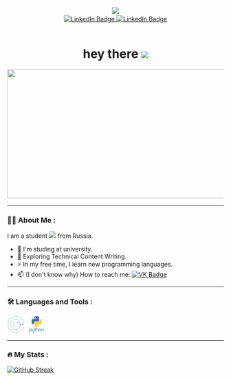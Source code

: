 <div if="header" align="center">
  <img src="https://media.giphy.com/media/MPExLVFFXMuD8WpEwn/giphy.gif" width="300"/>
  <div id="badges">
    <a href="https://www.linkedin.com/in/aleksandr-vititnev-319b23232/">
      <img src="https://img.shields.io/badge/LinkedIn-blue?logo=linkedin&logoColor=white&style=for-the-badge" alt="LinkedIn Badge"/>
    </a>
    <a href="https://vk.com/avititnev">
      <img src="https://img.shields.io/badge/VK-blue?logo=VK&logoColor=white&style=for-the-badge" alt="LinkedIn Badge"/>
    </a>
  </div>
  <img src="https://komarev.com/ghpvc/?username=AleksandrVititnev&style=flat-square&color=blue" alt="" />
  <h1>
    hey there
    <img src="https://media.giphy.com/media/hvRJCLFzcasrR4ia7z/giphy.gif" width="30px"/>
  </h1>
</div>
<div align="center">
  <img src="https://media.giphy.com/media/xVRRDVP6lqtNQJrzN7/giphy.gif" width="600" height="300"/>
</div>

---

### :man_technologist: About Me :
I am a student <img src="https://media.giphy.com/media/2Hu1MPHsU85Vu/giphy.gif" width="30"> from Russia.
- :telescope: I'm studing at university.
- :seedling: Exploring Technical Content Writing.
- :zap: In my free time, I learn new programming languages.
- :mailbox: (I don't know why) How to reach me: [![VK Badge](https://img.shields.io/badge/VK-blue?logo=VK&logoColor=white&style=for-the-badge)](https://vk.com/avititnev)

---

### :hammer_and_wrench: Languages and Tools :
<div>
  <img src="https://github.com/devicons/devicon/blob/master/icons/cplusplus/cplusplus-line.svg" title="C++" alt="CPlusPlus" width="40" height="40"/>&nbsp;
  <img src="https://github.com/devicons/devicon/blob/master/icons/python/python-original-wordmark.svg" title="Python" alt="Puthon" width="40" height="40"/>
</div>

---

### :fire: My Stats :
[![GitHub Streak](http://github-readme-streak-stats.herokuapp.com?user=AleksandrVititnev&theme=cobalt&date_format=j%20M%5B%20Y%5D)](https://git.io/streak-stats)
